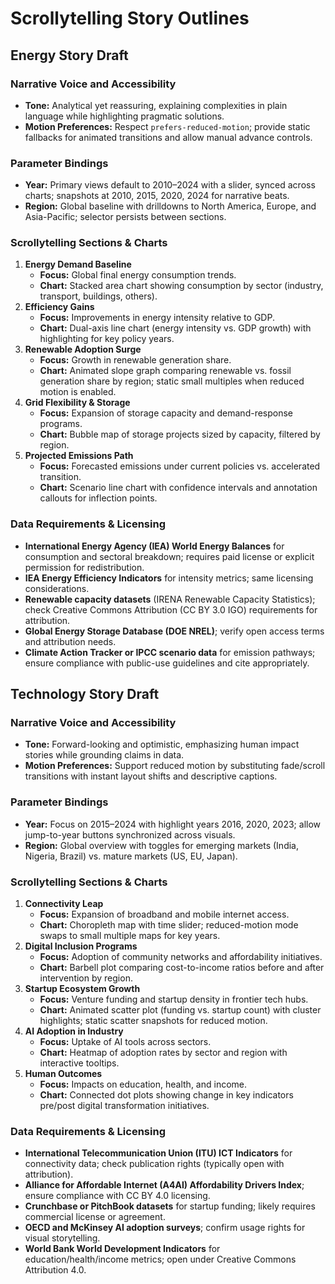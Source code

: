 # Scrollytelling Story Outlines

## Energy Story Draft

### Narrative Voice and Accessibility
- **Tone:** Analytical yet reassuring, explaining complexities in plain language while highlighting pragmatic solutions.
- **Motion Preferences:** Respect `prefers-reduced-motion`; provide static fallbacks for animated transitions and allow manual advance controls.

### Parameter Bindings
- **Year:** Primary views default to 2010–2024 with a slider, synced across charts; snapshots at 2010, 2015, 2020, 2024 for narrative beats.
- **Region:** Global baseline with drilldowns to North America, Europe, and Asia-Pacific; selector persists between sections.

### Scrollytelling Sections & Charts
1. **Energy Demand Baseline**
   - **Focus:** Global final energy consumption trends.
   - **Chart:** Stacked area chart showing consumption by sector (industry, transport, buildings, others).
2. **Efficiency Gains**
   - **Focus:** Improvements in energy intensity relative to GDP.
   - **Chart:** Dual-axis line chart (energy intensity vs. GDP growth) with highlighting for key policy years.
3. **Renewable Adoption Surge**
   - **Focus:** Growth in renewable generation share.
   - **Chart:** Animated slope graph comparing renewable vs. fossil generation share by region; static small multiples when reduced motion is enabled.
4. **Grid Flexibility & Storage**
   - **Focus:** Expansion of storage capacity and demand-response programs.
   - **Chart:** Bubble map of storage projects sized by capacity, filtered by region.
5. **Projected Emissions Path**
   - **Focus:** Forecasted emissions under current policies vs. accelerated transition.
   - **Chart:** Scenario line chart with confidence intervals and annotation callouts for inflection points.

### Data Requirements & Licensing
- **International Energy Agency (IEA) World Energy Balances** for consumption and sectoral breakdown; requires paid license or explicit permission for redistribution.
- **IEA Energy Efficiency Indicators** for intensity metrics; same licensing considerations.
- **Renewable capacity datasets** (IRENA Renewable Capacity Statistics); check Creative Commons Attribution (CC BY 3.0 IGO) requirements for attribution.
- **Global Energy Storage Database (DOE NREL)**; verify open access terms and attribution needs.
- **Climate Action Tracker or IPCC scenario data** for emission pathways; ensure compliance with public-use guidelines and cite appropriately.

## Technology Story Draft

### Narrative Voice and Accessibility
- **Tone:** Forward-looking and optimistic, emphasizing human impact stories while grounding claims in data.
- **Motion Preferences:** Support reduced motion by substituting fade/scroll transitions with instant layout shifts and descriptive captions.

### Parameter Bindings
- **Year:** Focus on 2015–2024 with highlight years 2016, 2020, 2023; allow jump-to-year buttons synchronized across visuals.
- **Region:** Global overview with toggles for emerging markets (India, Nigeria, Brazil) vs. mature markets (US, EU, Japan).

### Scrollytelling Sections & Charts
1. **Connectivity Leap**
   - **Focus:** Expansion of broadband and mobile internet access.
   - **Chart:** Choropleth map with time slider; reduced-motion mode swaps to small multiple maps for key years.
2. **Digital Inclusion Programs**
   - **Focus:** Adoption of community networks and affordability initiatives.
   - **Chart:** Barbell plot comparing cost-to-income ratios before and after intervention by region.
3. **Startup Ecosystem Growth**
   - **Focus:** Venture funding and startup density in frontier tech hubs.
   - **Chart:** Animated scatter plot (funding vs. startup count) with cluster highlights; static scatter snapshots for reduced motion.
4. **AI Adoption in Industry**
   - **Focus:** Uptake of AI tools across sectors.
   - **Chart:** Heatmap of adoption rates by sector and region with interactive tooltips.
5. **Human Outcomes**
   - **Focus:** Impacts on education, health, and income.
   - **Chart:** Connected dot plots showing change in key indicators pre/post digital transformation initiatives.

### Data Requirements & Licensing
- **International Telecommunication Union (ITU) ICT Indicators** for connectivity data; check publication rights (typically open with attribution).
- **Alliance for Affordable Internet (A4AI) Affordability Drivers Index**; ensure compliance with CC BY 4.0 licensing.
- **Crunchbase or PitchBook datasets** for startup funding; likely requires commercial license or agreement.
- **OECD and McKinsey AI adoption surveys**; confirm usage rights for visual storytelling.
- **World Bank World Development Indicators** for education/health/income metrics; open under Creative Commons Attribution 4.0.
